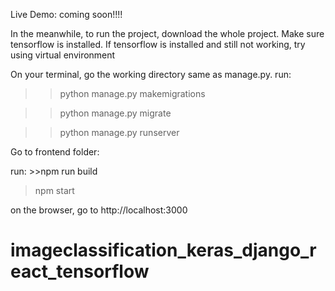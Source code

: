Live Demo: coming soon!!!!

In the meanwhile, to run the project,  download the whole project.
Make sure tensorflow is installed. If tensorflow is installed and still not working, try using virtual environment

On your terminal, go the working directory same as manage.py. run:

>>python manage.py makemigrations

>>python manage.py migrate

>>python manage.py runserver

Go to frontend folder:

run: >>npm run build

>npm start 

on the browser, go to http://localhost:3000

# imageclassification_keras_django_react_tensorflow
